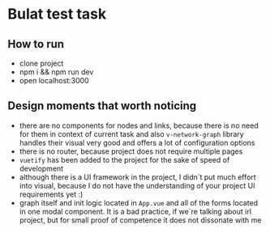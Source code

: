 # Bulat test task

## How to run

- clone project
- npm i && npm run dev
- open localhost:3000

## Design moments that worth noticing

- there are no components for nodes and links, because there is no need for them in context of current task and also `v-network-graph` library handles their visual very good and offers a lot of configuration options
- there is no router, because project does not require multiple pages
- `vuetify` has been added to the project for the sake of speed of development
- although there is a UI framework in the project, I didn`t put much effort into visual, because I do not have the understanding of your project UI requirements yet :)
- graph itself and init logic located in `App.vue` and all of the forms located in one modal component. It is a bad practice, if we`re talking about irl project, but for small proof of competence it does not dissonate with me  